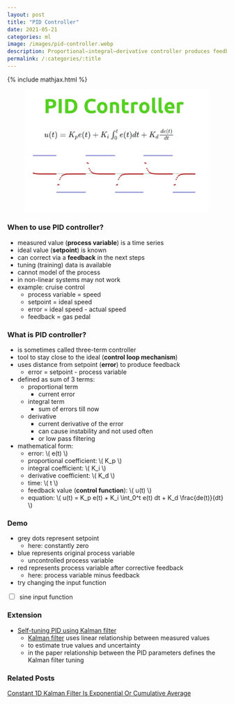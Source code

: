 ```yaml
---
layout: post
title: "PID Controller"
date: 2021-05-21
categories: ml
image: /images/pid-controller.webp
description: Proportional–integral–derivative controller produces feedback to reduce measured error in the next step.
permalink: /:categories/:title
---
```


{% include mathjax.html %}

<figure class="figure">
    <img
        class="figure-img img-fluid rounded"
        src="/images/pid-controller.webp"
        alt="PID controller" />
</figure>

### When to use PID controller?
- measured value (__process variable__) is a time series
- ideal value (__setpoint__) is known
- can correct via a __feedback__ in the next steps
- tuning (training) data is available
- cannot model of the process
- in non-linear systems may not work
- example: cruise control
  - process variable = speed
  - setpoint = ideal speed
  - error = ideal speed - actual speed
  - feedback = gas pedal


### What is PID controller?
- is sometimes called three-term controller
- tool to stay close to the ideal (__control loop mechanism__)
- uses distance from setpoint (__error__) to produce feedback
  - error = setpoint - process variable
- defined as sum of 3 terms:
  - proportional term
    - current error
  - integral term
    - sum of errors till now
  - derivative
    - current derivative of the error
    - can cause instability and not used often
    - or low pass filtering
- mathematical form:
  - error: \\( e(t) \\)
  - proportional coefficient: \\( K_p \\)
  - integral coefficient: \\( K_i \\)
  - derivative coefficient: \\( K_d \\)
  - time: \\( t \\)
  - feedback value (__control function__): \\( u(t) \\)
  - equation: \\( u(t) = K_p e(t) + K_i \int_0^t e(t) dt + K_d \frac{de(t)}{dt} \\)

### Demo
- grey dots represent setpoint
  - here: constantly zero
- blue represents original process variable
  - uncontrolled process variable
- red represents process variable after corrective feedback
  - here: process variable minus feedback
- try changing the input function

<input type="checkbox" id="func" />&nbsp; sine input function<br>
<canvas id="canvas" width="500" height="150"></canvas>

### Extension
- [Self-tuning PID using Kalman filter](https://www.sciencedirect.com/science/article/pii/S2405896318304282)
  - [Kalman filter](/ml/1D-Kalman-Is-Exponential-Or-Cumulative-Average) uses linear relationship between measured values
  - to estimate true values and uncertainty
  - in the paper relationship between the PID parameters defines the Kalman filter tuning

### Related Posts
[Constant 1D Kalman Filter Is Exponential Or Cumulative Average](/ml/1D-Kalman-Is-Exponential-Or-Cumulative-Average)


<script type="application/javascript">
let config = {amplitude: 5, period: 60, pid: false, kp: 0.2, kd: 0, ki: 0.5, func: steps};

function draw() {
  var canvas = document.getElementById('canvas');
  if (canvas.getContext) {
    let ctx = canvas.getContext('2d');
    let y_middle = canvas.height / 2;
    config.amplitude = y_middle / 4;
    let pix_size = Math.max(Math.min(canvas.width / 50, canvas.height / 50), 1);
    let len = Math.floor(canvas.width / pix_size);
    let values = new Array(len).fill(0);
    let correctedValues = new Array(len).fill(0);
    let integral = correctedValues.reduce((a, b) => a + b, 0)
    let t = 0;
    function tick() {
      let new_value = config.func(t++)
      values.shift();
      values.push(new_value);

      let prev_error = - correctedValues[correctedValues.length - 1];
      let second_prev_error = - correctedValues[correctedValues.length - 2];
      let derivative = prev_error - second_prev_error;
      integral = integral + prev_error;
      let correction = prev_error * config.kp + derivative * config.kd + integral * config.ki;
      let correctedValue = new_value + correction;
      correctedValues.shift();
      correctedValues.push(correctedValue)



      ctx.clearRect(0, 0, canvas.width, canvas.height);
      ctx.fillStyle = 'grey';
      values.forEach((value, i) => {
        ctx.fillRect(i * pix_size, y_middle + 0 * pix_size, pix_size / 2, pix_size / 2);
      })

      ctx.fillStyle = 'rgba(0, 0, 200, 0.5)';
      values.forEach((value, i) => {
        ctx.fillRect(i * pix_size, y_middle + value * pix_size, pix_size, pix_size);
      })

      ctx.fillStyle = 'rgb(200, 0, 0)';
      correctedValues.forEach((value, i) => {
        ctx.fillRect(i * pix_size, y_middle + value * pix_size, pix_size, pix_size);
      })
    }

    setInterval(tick, 100);
  }

}

function sin(t) {
  return Math.sin(t++ / config.period * 2 * Math.PI) * config.amplitude
}

function steps(t) {
  if (Math.sin(t++ / config.period * 2 * Math.PI) > 0) {
    return config.amplitude

  } else {
    return - config.amplitude
  }
}

window.addEventListener("load", draw);

document.getElementById('func').addEventListener('change', e => {
  if (e.srcElement.checked) {
    config.func = sin;
  } else {
    config.func = steps;
  }
});

</script>
